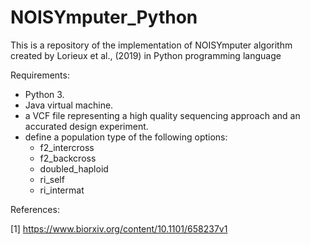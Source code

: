 # NOISYmputer_Python
This is a repository of the implementation of NOISYmputer algorithm created by Lorieux et al., (2019) in Python programming language

Requirements:

- Python 3.
- Java virtual machine.
- a VCF file representing a high quality sequencing approach and an accurated design experiment.
- define a population type of the following options:
  - f2_intercross
  - f2_backcross
  - doubled_haploid
  - ri_self
  - ri_intermat
  


References:

[1] https://www.biorxiv.org/content/10.1101/658237v1

